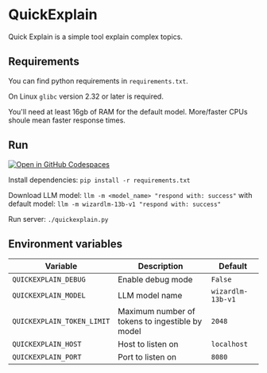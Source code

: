 # QuickExplain

Quick Explain is a simple tool explain complex topics.

## Requirements

You can find python requirements in `requirements.txt`.

On Linux `glibc` version 2.32 or later is required.

You'll need at least 16gb of RAM for the default model. More/faster CPUs shoule mean faster response times.

## Run

[![Open in GitHub Codespaces](https://github.com/codespaces/badge.svg)](https://codespaces.new/marzvrover/QuickExplain)

Install dependencies: `pip install -r requirements.txt`

Download LLM model: `llm -m <model_name> "respond with: success"` with default model: `llm -m wizardlm-13b-v1 "respond with: success"`

Run server: `./quickexplain.py`

## Environment variables

| Variable                   | Description                                     | Default           |
| -------------------------- | ----------------------------------------------- | ----------------- |
| `QUICKEXPLAIN_DEBUG`       | Enable debug mode                               | `False`           |
| `QUICKEXPLAIN_MODEL`       | LLM model name                                  | `wizardlm-13b-v1` |
| `QUICKEXPLAIN_TOKEN_LIMIT` | Maximum number of tokens to ingestible by model | `2048`            |
| `QUICKEXPLAIN_HOST`        | Host to listen on                               | `localhost`       |
| `QUICKEXPLAIN_PORT`        | Port to listen on                               | `8080`            |
